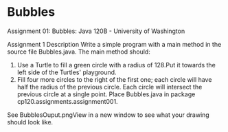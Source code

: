# Bubbles
Assignment 01: Bubbles:  Java 120B - University of Washington

Assignment 1
Description
Write a simple program with a main method in the source file Bubbles.java. The main method should:

1. Use a Turtle to fill a green circle with a radius of 128.Put it towards the left side of the Turtles' playground.
2. Fill four more circles to the right of the first one; each circle will have half the radius of the previous circle. Each circle will intersect the previous circle at a single point.
Place Bubbles.java in package cp120.assignments.assignment001.

See BubblesOuput.pngView in a new window to see what your drawing should look like.
